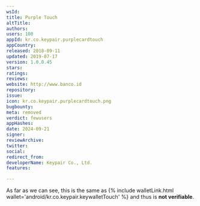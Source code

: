 ```yaml
---
wsId: 
title: Purple Touch
altTitle: 
authors: 
users: 100
appId: kr.co.keypair.purplecardtouch
appCountry: 
released: 2018-09-11
updated: 2019-07-17
version: 1.0.0.45
stars: 
ratings: 
reviews: 
website: http://www.banco.id
repository: 
issue: 
icon: kr.co.keypair.purplecardtouch.png
bugbounty: 
meta: removed
verdict: fewusers
appHashes: 
date: 2024-09-21
signer: 
reviewArchive: 
twitter: 
social: 
redirect_from: 
developerName: Keypair Co., Ltd.
features: 

---
```


<!-- nosource -->
As far as we can see, this is the same as
{% include walletLink.html wallet='android/kr.co.keypair.keywalletTouch' %} and thus is **not verifiable**.
